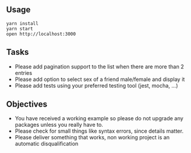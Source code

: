 ## Usage

```
yarn install
yarn start
open http://localhost:3000
```

## Tasks

- Please add pagination support to the list when there are more than 2 entries
- Please add option to select sex of a friend male/female and display it
- Please add tests using your preferred testing tool (jest, mocha, ...)

## Objectives

- You have received a working example so please do not upgrade any packages unless you really have to.
- Please check for small things like syntax errors, since details matter.
- Please deliver something that works, non working project is an automatic disqualification
